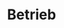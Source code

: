 ---
title: "Betrieb"
linkTitle: "Betrieb"
weight: 3
description: Generelle Informationen zum Betrieb im 3V ROOMS Ecosystem
---
